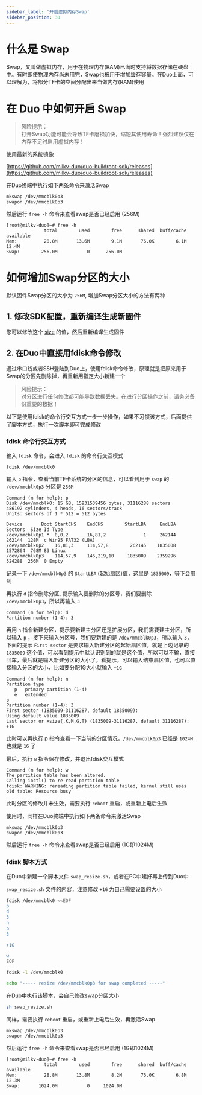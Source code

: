 ```yaml
---
sidebar_label: '开启虚拟内存Swap'
sidebar_position: 30
---
```


# 什么是 Swap

Swap，又叫做虚拟内存，用于在物理内存(RAM)已满时支持将数据存储在硬盘中。有时即使物理内存尚未用完，Swap也被用于增加缓存容量。在Duo上面，可以理解为，将部分TF卡的空间分配出来当做内存(RAM)使用

# 在 Duo 中如何开启 Swap

> 风险提示：  
  打开Swap功能可能会导致TF卡磨损加快，缩短其使用寿命！强烈建议仅在内存不足时启用虚拟内存！

使用最新的系统镜像

[https://github.com/milkv-duo/duo-buildroot-sdk/releases](https://github.com/milkv-duo/duo-buildroot-sdk/releases)

在Duo终端中执行如下两条命令来激活Swap
```
mkswap /dev/mmcblk0p3
swapon /dev/mmcblk0p3
```
然后运行 `free -h` 命令来查看swap是否已经启用 (256M)

```
[root@milkv-duo]~# free -h
              total        used        free      shared  buff/cache   available
Mem:          28.8M       13.6M        9.1M       76.0K        6.1M       12.4M
Swap:        256.0M           0      256.0M
```

# 如何增加Swap分区的大小

默认固件Swap分区的大小为 `256M`, 增加Swap分区大小的方法有两种

## 1. 修改SDK配置，重新编译生成新固件

您可以修改这个 [size](https://github.com/milkv-duo/duo-buildroot-sdk/blob/develop/milkv/genimage-milkv-duo.cfg#L36) 的值，然后重新编译生成固件

## 2. 在Duo中直接用fdisk命令修改

通过串口线或者SSH登陆到Duo上，使用fdisk命令修改，原理就是把原来用于Swap的分区先删除掉，再重新用指定大小新建一个

> 风险提示：  
  对分区进行任何修改都可能导致数据丢失。在进行分区操作之前，请务必备份重要的数据！

以下是使用fdisk的命令行交互方式一步一步操作，如果不习惯该方式，后面提供了脚本方式，执行一次脚本即可完成修改

### fdisk 命令行交互方式

输入 `fdisk` 命令，会进入 `fdisk` 的命令行交互模式
```
fdisk /dev/mmcblk0
```
输入 `p` 指令，查看当前TF卡系统的分区的信息，可以看到用于 `swap` 的 `/dev/mmcblk0p3` 分区是 `256M`
```
Command (m for help): p
Disk /dev/mmcblk0: 15 GB, 15931539456 bytes, 31116288 sectors
486192 cylinders, 4 heads, 16 sectors/track
Units: sectors of 1 * 512 = 512 bytes

Device       Boot StartCHS    EndCHS        StartLBA     EndLBA    Sectors  Size Id Type
/dev/mmcblk0p1 *  0,0,2       16,81,2              1     262144     262144  128M  c Win95 FAT32 (LBA)
/dev/mmcblk0p2    16,81,3     114,57,8        262145    1835008    1572864  768M 83 Linux
/dev/mmcblk0p3    114,57,9    146,219,10     1835009    2359296     524288  256M  0 Empty
```
记录一下 `/dev/mmcblk0p3` 的 `StartLBA` (起始扇区)值，这里是 `1835009`，等下会用到

再执行 `d` 指令删除分区, 提示输入要删除的分区号，我们要删除 `/dev/mmcblk0p3`，所以再输入 `3`
```
Command (m for help): d
Partition number (1-4): 3
```

再用 `n` 指令新建分区，提示要新建主分区还是扩展分区，我们需要建主分区，所以输入 `p` ，接下来输入分区号，我们要新建的是 `/dev/mmcblk0p3`，所以输入 `3`，下面的提示 `First sector` 是要求输入新建分区的起始扇区值，就是上边记录的 `1835009` 这个值，可以看到提示中默认识别到的就是这个值，所以可以不输，直接回车，最后就是输入新建分区的大小了，看提示，可以输入结束扇区值，也可以直接输入分区的大小，比如要分配1G大小就输入 `+1G`
```
Command (m for help): n
Partition type
   p   primary partition (1-4)
   e   extended
p
Partition number (1-4): 3
First sector (1835009-31116287, default 1835009): 
Using default value 1835009
Last sector or +size{,K,M,G,T} (1835009-31116287, default 31116287): +1G
```
此时可以再执行 p 指令查看一下当前的分区情况，`/dev/mmcblk0p3` 已经是 `1024M` 也就是 `1G` 了

最后，执行 `w` 指令保存修改，并退出fdisk交互模式
```
Command (m for help): w
The partition table has been altered.
Calling ioctl() to re-read partition table
fdisk: WARNING: rereading partition table failed, kernel still uses old table: Resource busy
```
此时分区的修改并未生效，需要执行 `reboot` 重启，或重新上电后生效

使用时，同样在Duo终端中执行如下两条命令来激活Swap
```
mkswap /dev/mmcblk0p3
swapon /dev/mmcblk0p3
```
然后运行 `free -h` 命令来查看swap是否已经启用 (1G即1024M)

### fdisk 脚本方式

在Duo中新建一个脚本文件 `swap_resize.sh`，或者在PC中建好再上传到Duo中

`swap_resize.sh` 文件的内容，注意修改 `+1G` 为自己需要设置的大小
```bash
fdisk /dev/mmcblk0 <<EOF
p
d
3
n
p
3

+1G

w
EOF

fdisk -l /dev/mmcblk0

echo "----- resize /dev/mmcblk0p3 for swap completed -----"
```

在Duo中执行该脚本，会自己修改swap分区大小
```bash
sh swap_resize.sh
```

同样，需要执行 `reboot` 重启，或重新上电后生效，再激活Swap
```
mkswap /dev/mmcblk0p3
swapon /dev/mmcblk0p3
```
然后运行 `free -h` 命令来查看swap是否已经启用 (1G即1024M)

```
[root@milkv-duo]~# free -h
              total        used        free      shared  buff/cache   available
Mem:          28.8M       13.8M        8.2M       76.0K        6.8M       12.3M
Swap:       1024.0M           0     1024.0M
```